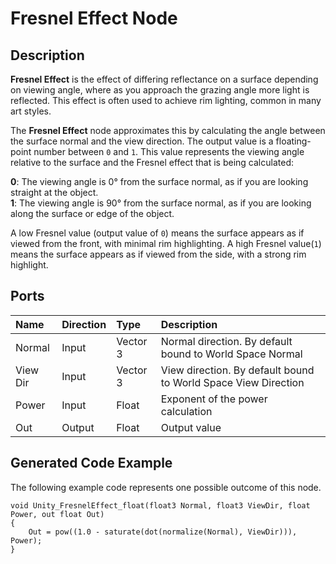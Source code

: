 # Fresnel Effect Node

## Description

**Fresnel Effect** is the effect of differing reflectance on a surface depending on viewing angle, where as you approach the grazing angle more light is reflected. This effect is often used to achieve rim lighting, common in many art styles. 

The **Fresnel Effect** node approximates this by calculating the angle between the surface normal and the view direction.  The output value is a floating-point number between `0` and `1`. This value represents the viewing angle relative to the surface and the Fresnel effect that is being calculated:

**0**: The viewing angle is 0&deg; from the surface normal, as if you are looking straight at the object.  
**1**: The viewing angle is 90&deg; from the surface normal, as if you are looking along the surface or edge of the object.

A low Fresnel value (output value of `0`) means the surface appears as if viewed from the front, with minimal rim highlighting. A high Fresnel value(`1`) means the surface appears as if viewed from the side, with a strong rim highlight.

## Ports

| Name        | Direction           | Type  | Description |
|:------------ |:-------------|:-----|:---|
| Normal      | Input | Vector 3 | Normal direction. By default bound to World Space Normal |
| View Dir      | Input | Vector 3 | View direction. By default bound to World Space View Direction |
| Power      | Input | Float    | Exponent of the power calculation |
| Out | Output      |   Float    | Output value |

## Generated Code Example

The following example code represents one possible outcome of this node.

```
void Unity_FresnelEffect_float(float3 Normal, float3 ViewDir, float Power, out float Out)
{
    Out = pow((1.0 - saturate(dot(normalize(Normal), ViewDir))), Power);
}
```
